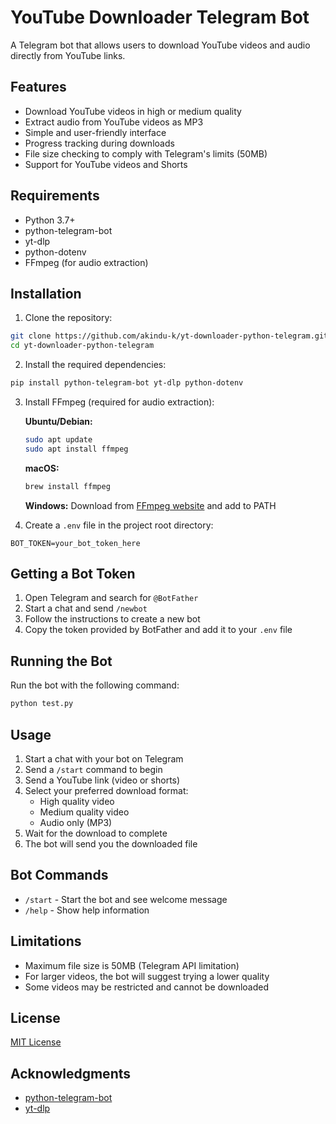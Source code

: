 # YouTube Downloader Telegram Bot

A Telegram bot that allows users to download YouTube videos and audio directly from YouTube links.

## Features

- Download YouTube videos in high or medium quality
- Extract audio from YouTube videos as MP3
- Simple and user-friendly interface
- Progress tracking during downloads
- File size checking to comply with Telegram's limits (50MB)
- Support for YouTube videos and Shorts

## Requirements

- Python 3.7+
- python-telegram-bot
- yt-dlp
- python-dotenv
- FFmpeg (for audio extraction)

## Installation

1. Clone the repository:
```bash
git clone https://github.com/akindu-k/yt-downloader-python-telegram.git
cd yt-downloader-python-telegram
```

2. Install the required dependencies:
```bash
pip install python-telegram-bot yt-dlp python-dotenv
```

3. Install FFmpeg (required for audio extraction):
   
   **Ubuntu/Debian:**
   ```bash
   sudo apt update
   sudo apt install ffmpeg
   ```
   
   **macOS:**
   ```bash
   brew install ffmpeg
   ```
   
   **Windows:**
   Download from [FFmpeg website](https://ffmpeg.org/download.html) and add to PATH

4. Create a `.env` file in the project root directory:
```
BOT_TOKEN=your_bot_token_here
```

## Getting a Bot Token

1. Open Telegram and search for `@BotFather`
2. Start a chat and send `/newbot`
3. Follow the instructions to create a new bot
4. Copy the token provided by BotFather and add it to your `.env` file

## Running the Bot

Run the bot with the following command:
```bash
python test.py
```

## Usage

1. Start a chat with your bot on Telegram
2. Send a `/start` command to begin
3. Send a YouTube link (video or shorts)
4. Select your preferred download format:
   - High quality video
   - Medium quality video
   - Audio only (MP3)
5. Wait for the download to complete
6. The bot will send you the downloaded file

## Bot Commands

- `/start` - Start the bot and see welcome message
- `/help` - Show help information

## Limitations

- Maximum file size is 50MB (Telegram API limitation)
- For larger videos, the bot will suggest trying a lower quality
- Some videos may be restricted and cannot be downloaded

## License

[MIT License](LICENSE)

## Acknowledgments

- [python-telegram-bot](https://github.com/python-telegram-bot/python-telegram-bot)
- [yt-dlp](https://github.com/yt-dlp/yt-dlp)
